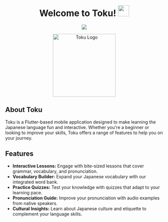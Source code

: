 <h1 align="center">Welcome to Toku! <img src="https://media.giphy.com/media/hvRJCLFzcasrR4ia7z/giphy.gif" width="35"></h1>

<p align="center">
  <a href="https://github.com/rody_adel/toku">
    <img src="https://img.shields.io/badge/Toku-Learning%20Japanese-blue?style=for-the-badge">
  </a>
</p>

<p align="center">
  <img src="https://via.placeholder.com/200" alt="Toku Logo" width="200">
</p>

## About Toku

Toku is a Flutter-based mobile application designed to make learning the Japanese language fun and interactive. Whether you're a beginner or looking to improve your skills, Toku offers a range of features to help you on your journey.

## Features

- **Interactive Lessons:** Engage with bite-sized lessons that cover grammar, vocabulary, and pronunciation.
- **Vocabulary Builder:** Expand your Japanese vocabulary with our integrated word bank.
- **Practice Quizzes:** Test your knowledge with quizzes that adapt to your learning pace.
- **Pronunciation Guide:** Improve your pronunciation with audio examples from native speakers.
- **Cultural Insights:** Learn about Japanese culture and etiquette to complement your language skills.
